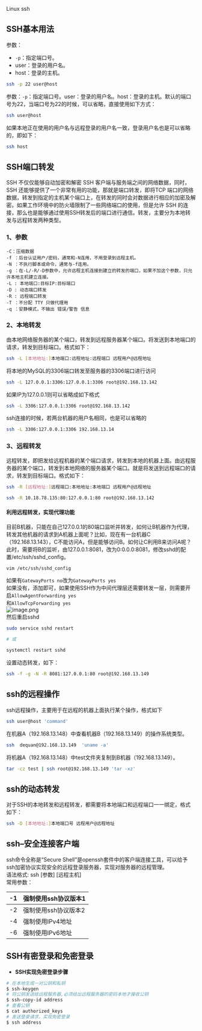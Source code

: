 Linux ssh
<a name="dVK8g"></a>
## SSH基本用法
参数：

- `-p`：指定端口号。
- user：登录的用户名。
- host：登录的主机。
```bash
ssh -p 22 user@host
```
参数：`-p`：指定端口号。user：登录的用户名。host：登录的主机。默认的端口号为22，当端口号为22的时候，可以省略，直接使用如下方式：
```bash
ssh user@host
```
如果本地正在使用的用户名与远程登录的用户名一致，登录用户名也是可以省略的，即如下：
```bash
ssh host
```
<a name="wsyLT"></a>
## SSH端口转发
SSH 不仅仅能够自动加密和解密 SSH 客户端与服务端之间的网络数据，同时，SSH 还能够提供了一个非常有用的功能，那就是端口转发，即将TCP 端口的网络数据，转发到指定的主机某个端口上，在转发的同时会对数据进行相应的加密及解密。如果工作环境中的防火墙限制了一些网络端口的使用，但是允许 SSH 的连接，那么也是能够通过使用SSH转发后的端口进行通信。转发，主要分为本地转发与远程转发两种类型。
<a name="86972334"></a>
### 1、参数
```
-C：压缩数据
-f ：后台认证用户/密码，通常和-N连用，不用登录到远程主机。
-N ：不执行脚本或命令，通常与-f连用。
-g ：在-L/-R/-D参数中，允许远程主机连接到建立的转发的端口，如果不加这个参数，只允许本地主机建立连接。
-L : 本地端口:目标IP:目标端口
-D : 动态端口转发
-R : 远程端口转发
-T ：不分配 TTY 只做代理用
-q ：安静模式，不输出 错误/警告 信息
```
<a name="WjU6X"></a>
### 2、本地转发
由本地网络服务器的某个端口，转发到远程服务器某个端口。将发送到本地端口的请求，转发到目标端口。格式如下：
```bash
ssh -L [本地地址:]本地端口:远程地址:远程端口 远程用户@远程地址
```
将本地的MySQL的3306端口转发至服务器的3306端口进行访问
```bash
ssh -L 127.0.0.1:3306:127.0.0.1:3306 root@192.168.13.142
```
如果IP为127.0.0.1则可以省略成如下格式
```bash
ssh -L 3306:127.0.0.1:3306 root@192.168.13.142
```
ssh连接的时候，若两台机器的用户名相同，也是可以省略的
```bash
ssh -L 3306:127.0.0.1:3306 192.168.13.14
```
<a name="3p7Mb"></a>
### 3、远程转发
远程转发，即把发给远程机器的某个端口请求，转发到本地的机器上面。由远程服务器的某个端口，转发到本地网络的服务器某个端口。就是将发送到远程端口的请求，转发到目标端口。格式如下：
```bash
ssh -R [远程地址:]远程端口:本地地址:本地端口 远程用户@远程地址
```
```bash
ssh -R 10.18.78.135:80:127.0.0.1:80 root@192.168.13.142
```
<a name="Nj3D6"></a>
#### 利用远程转发，实现代理功能
目前B机器，只能在自己127.0.0.1的80端口监听并转发，如何让B机器作为代理，转发其他机器的请求到A机器上面呢？比如，现在有一台机器C（192.168.13.143），C不能访问A，但是能够访问B。如何让C利用B来访问A呢？此时，需要将B的监听，由127.0.0.1:8081，改为0:0.0.0:8081，修改sshd的配置/etc/ssh/sshd_config。
```bash
vim /etc/ssh/sshd_config
```
如果有`GatewayPorts no`改为`GatewayPorts yes`<br />如果没有，添加即可，如果使用SSH作为中间代理层还需要转发一层，则需要开启`AllowAgentForwarding yes`<br />和`AllowTcpForwarding yes`<br />![image.png](https://cdn.nlark.com/yuque/0/2022/png/396745/1661925276024-bdf233c6-27ff-4ed5-a143-97e26d9a4dca.png#averageHue=%23272821&clientId=u3a12281f-921e-4&from=paste&height=94&id=u9c1ce91c&originHeight=236&originWidth=957&originalType=binary&ratio=1&rotation=0&showTitle=false&size=18199&status=done&style=none&taskId=u499a4bb8-c09c-4740-9e58-6b364576d4d&title=&width=382.8)<br />然后重启sshd
```bash
sudo service sshd restart

# 或

systemctl restart sshd
```
设置动态转发，如下：
```bash
ssh -f -g -N -R 8081:127.0.0.1:80 root@192.168.13.149
```
<a name="mui2N"></a>
## ssh的远程操作
ssh远程操作，主要用于在远程的机器上面执行某个操作，格式如下
```bash
ssh user@host 'command'
```
在机器A（192.168.13.148）中查看机器B（192.168.13.149）的操作系统类型。
```bash
ssh  dequan@192.168.13.149  'uname -a'
```
将机器A（192.168.13.148）中test文件夹复制到B机器（192.168.13.149）。
```bash
tar -cz test | ssh root@192.168.13.149 'tar -xz'
```
<a name="rY22L"></a>
## ssh的动态转发
对于SSH的本地转发和远程转发，都需要将本地端口和远程端口一一绑定，格式如下：
```bash
ssh -D [本地地址:]本地端口号 远程用户@远程地址
```
<a name="5IYwN"></a>
## ssh–安全连接客户端
ssh命令全称是“Secure Shell”是openssh套件中的客户端连接工具，可以给予ssh加密协议实现安全的远程登录服务器，实现对服务器的远程管理。<br />语法格式: ssh [参数] [远程主机]<br />常用参数：

| -1 | 强制使用ssh协议版本1 |
| --- | --- |
| -2 | 强制使用ssh协议版本2 |
| -4 | 强制使用IPv4地址 |
| -6 | 强制使用IPv6地址 |

<a name="zYB6W"></a>
## SSH有密登录和免密登录

- **SSH实现免密登录步骤**
```bash
# 在本地生成一对公钥和私钥
$ ssh-keygen
# 将公钥发送给远程服务器,必须给出远程服务器的密码本地才接收公钥
$ ssh-copy-id address
# 查看公钥
$ cat authorized_keys
# 发送登录请求，实现免密登录
$ ssh address
```
